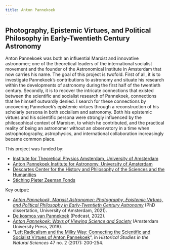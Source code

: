 ```yaml
---
title: Anton Pannekoek
---
```


## Photography, Epistemic Virtues, and Political Philosophy in Early-Twentieth Century Astronomy

Anton Pannekoek was both an influential Marxist and innovative astronomer; one of the theoretical leaders of the international socialist movement and the founder of the Astronomical Institute in Amsterdam that now carries his name. The goal of this project is twofold. First of all, it is to investigate Pannekoek’s contributions to astronomy and situate his research within the developments of astronomy during the first half of the twentieth century. Secondly, it is to recover the intricate connections that existed between the scientific and socialist research of Pannekoek, connections that he himself outwardly denied. I search for these connections by uncovering Pannekoek’s epistemic virtues through a reconstruction of his scholarly persona in both socialism and astronomy. Both his epistemic virtues and his scientific persona were strongly influenced by the philosophical context of Marxism, to which he contributed, and the practical reality of being an astronomer without an observatory in a time when astrophotography, astrophysics, and international collaboration increasingly became common place.

This project was funded by:
- [Institute for Theoretical Physics Amsterdam, University of Amsterdam](http://iop.uva.nl/itfa/itfa.html)
- [Anton Pannekoek Institute for Astronomy, University of Amsterdam](http://api.uva.nl)
- [Descartes Center for the History and Philosophy of the Sciences and the Humanities](https://www.uu.nl/descartes-centre)
- [Stiching Pieter Zeeman Fonds](https://pieterzeemanfonds.nl/)

Key output:

- [_Anton Pannekoek, Marxist Astronomer: Photography, Epistemic Virtues, and Political Philosophy in Early-Twentieth Century Astronomy_](https://www.dare.uva.nl/search?identifier=ffd11908-9018-492c-8805-952387d964fc) (PhD dissertation, University of Amsterdam, 2021).
- [De kosmos van Pannekoek](https://api.uva.nl/nl/over-ons/geschiedenis/podcast-de-kosmos-van-pannekoek/podcast.html) (Podcast, 2022).
- _[Anton Pannekoek: Ways of Viewing Science and Society](https://library.oapen.org/handle/20.500.12657/24329)_ (Amsterdam University Press, 2019).
- “[Left Radicalism and the Milky Way: Connecting the Scientific and Socialist Virtues of Anton Pannekoek](https://doi.org/10.1525/hsns.2017.47.2.200)“, in _Historical Studies in the Natural Sciences_ 47 no. 2 (2017): 200-254.